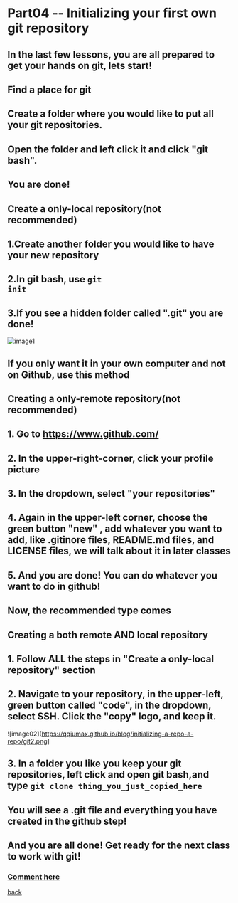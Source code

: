 # Part04 -- Initializing your first own git repository
## In the last few lessons, you are all prepared to get your hands on git, lets start!
## **Find a place for git**
## Create a folder where you would like to put all your git repositories.
## Open the folder and left click it and click "git bash".
## You are done!
## **Create a only-local repository(not recommended)**
## 1.Create another folder you would like to have your new repository
## 2.In git bash, use <code>git init</code>
## 3.If you see a hidden folder called ".git" you are done!
![image1](https://qqiumax.github.io/blog/initializing-a-repo/git1.png)
## If you only want it in your own computer and not on Github, use this method
## **Creating a only-remote repository(not recommended)**
## 1. Go to <https://www.github.com/>
## 2. In the upper-right-corner, click your profile picture
## 3. In the dropdown, select "your repositories"
## 4. Again in the upper-left corner, choose the green button "new" , add whatever you want to add, like .gitinore files, README.md files, and LICENSE files, we will talk about it in later classes
## 5. And you are done! You can do whatever you want to do in github!
## **Now, the recommended type comes**
## **Creating a both remote AND local repository**
## 1. Follow ALL the steps in "Create a only-local repository" section
## 2. Navigate to your repository, in the upper-left, green button called "code", in the dropdown, select SSH. Click the "copy" logo, and keep it.
![image02](https://qqiumax.github.io/blog/initializing-a-repo-a-repo/git2.png]
## 3. In a folder you like you keep your git repositories, left click and open git bash,and type <code>git clone thing_you_just_copied_here</code>
## You will see a .git file and everything you have created in the github step!
## And you are all done! Get ready for the next class to work with git!
### **[Comment here](https://qqiumax.github.io/comment/)**
[back](https://qqiumax.github.io/home/)

